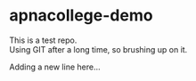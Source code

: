 # apnacollege-demo
This is a test repo.
<br>
Using GIT after a long time, so brushing up on it.

Adding a new line here…